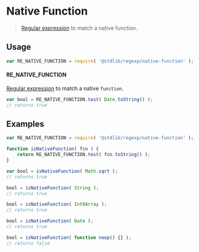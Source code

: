# Native Function

> [Regular expression][regexp] to match a native function.

<section class="usage">

## Usage

```javascript
var RE_NATIVE_FUNCTION = require( '@stdlib/regexp/native-function' );
```

#### RE_NATIVE_FUNCTION

[Regular expression][regexp] to match a native `function`.

```javascript
var bool = RE_NATIVE_FUNCTION.test( Date.toString() );
// returns true
```

</section>

<!-- /.usage -->

<section class="examples">

## Examples

<!-- eslint-disable no-restricted-syntax, no-empty-function -->

<!-- eslint no-undef: "error" -->

```javascript
var RE_NATIVE_FUNCTION = require( '@stdlib/regexp/native-function' );

function isNativeFunction( fcn ) {
    return RE_NATIVE_FUNCTION.test( fcn.toString() );
}

var bool = isNativeFunction( Math.sqrt );
// returns true

bool = isNativeFunction( String );
// returns true

bool = isNativeFunction( Int8Array );
// returns true

bool = isNativeFunction( Date );
// returns true

bool = isNativeFunction( function noop() {} );
// returns false
```

</section>

<!-- /.examples -->

<section class="links">

[regexp]: https://developer.mozilla.org/en-US/docs/Web/JavaScript/Guide/Regular_Expressions

</section>

<!-- /.links -->
